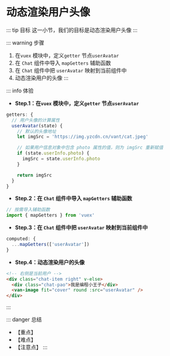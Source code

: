 
# 动态渲染用户头像

::: tip 目标
这一小节，我们的目标是动态渲染用户头像
:::

::: warning 步骤

1. 在`vuex` 模块中，定义`getter` 节点`userAvatar`
2. 在 `Chat` 组件中导入 `mapGetters` 辅助函数
3. 在 `Chat` 组件中把 `userAvatar` 映射到当前组件中
4. 动态渲染用户的头像
:::

::: info 体验

* **Step.1：在`vuex` 模块中，定义`getter` 节点`userAvatar`**

```js
getters: {
  // 用户头像的计算属性
  userAvatar(state) {
    // 默认的头像地址
    let imgSrc = 'https://img.yzcdn.cn/vant/cat.jpeg'

    // 如果用户信息对象中包含 photo 属性的值，则为 imgSrc 重新赋值
    if (state.userInfo.photo) {
      imgSrc = state.userInfo.photo
    }

    return imgSrc
  }
}
```

* **Step.2：在 `Chat` 组件中导入 `mapGetters` 辅助函数**

```js
// 按需导入辅助函数
import { mapGetters } from 'vuex'
```

* **Step.3：在 `Chat` 组件中把 `userAvatar` 映射到当前组件中**

```js
computed: {
  ...mapGetters(['userAvatar'])
}
```

* **Step.4：动态渲染用户的头像**

```html
<!-- 右侧是当前用户 -->
<div class="chat-item right" v-else>
  <div class="chat-pao">我是编程小王子</div>
  <van-image fit="cover" round :src="userAvatar" />
</div>
```

:::

::: danger 总结

* 【重点】
* 【难点】
* 【注意点】
:::
